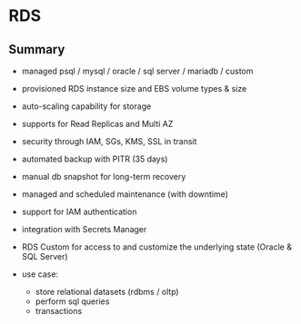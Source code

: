 # RDS

## Summary

* managed psql / mysql / oracle / sql server / mariadb / custom
* provisioned RDS instance size and EBS volume types & size
* auto-scaling capability for storage
* supports for Read Replicas and Multi AZ
* security through IAM, SGs, KMS, SSL in transit
* automated backup with PITR (35 days)
* manual db snapshot for long-term recovery
* managed and scheduled maintenance (with downtime)
* support for IAM authentication
* integration with Secrets Manager
* RDS Custom for access to and customize the underlying state (Oracle & SQL Server)

* use case:
  * store relational datasets (rdbms / oltp)
  * perform sql queries
  * transactions

